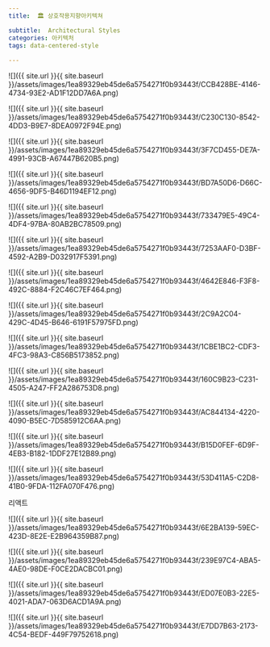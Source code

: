 ```yaml
---
title:  🏛 상호작용지향아키텍쳐

subtitle:  Architectural Styles
categories: 아키텍처 
tags: data-centered-style
 
---
```


  
  
  
![]({{ site.url }}{{ site.baseurl }}/assets/images/1ea89329eb45de6a5754271f0b93443f/CCB428BE-4146-4734-93E2-AD1F12DD7A6A.png)  
  
![]({{ site.url }}{{ site.baseurl }}/assets/images/1ea89329eb45de6a5754271f0b93443f/C230C130-8542-4DD3-B9E7-8DEA0972F94E.png)  
  
![]({{ site.url }}{{ site.baseurl }}/assets/images/1ea89329eb45de6a5754271f0b93443f/3F7CD455-DE7A-4991-93CB-A67447B620B5.png)  
  
  
![]({{ site.url }}{{ site.baseurl }}/assets/images/1ea89329eb45de6a5754271f0b93443f/BD7A50D6-D66C-4656-9DF5-B46D1194EF12.png)  
  
  
![]({{ site.url }}{{ site.baseurl }}/assets/images/1ea89329eb45de6a5754271f0b93443f/733479E5-49C4-4DF4-97BA-80AB2BC78509.png)  
  
  
![]({{ site.url }}{{ site.baseurl }}/assets/images/1ea89329eb45de6a5754271f0b93443f/7253AAF0-D3BF-4592-A2B9-D032917F5391.png)  
  
  
![]({{ site.url }}{{ site.baseurl }}/assets/images/1ea89329eb45de6a5754271f0b93443f/4642E846-F3F8-492C-8884-F2C46C7EF464.png)  
  
  
![]({{ site.url }}{{ site.baseurl }}/assets/images/1ea89329eb45de6a5754271f0b93443f/2C9A2C04-429C-4D45-B646-6191F57975FD.png)  
  
  
![]({{ site.url }}{{ site.baseurl }}/assets/images/1ea89329eb45de6a5754271f0b93443f/1CBE1BC2-CDF3-4FC3-98A3-C856B5173852.png)  
  
  
![]({{ site.url }}{{ site.baseurl }}/assets/images/1ea89329eb45de6a5754271f0b93443f/160C9B23-C231-4505-A247-FF2A286753D8.png)  
  
  
![]({{ site.url }}{{ site.baseurl }}/assets/images/1ea89329eb45de6a5754271f0b93443f/AC844134-4220-4090-B5EC-7D585912C6AA.png)  
  
  
![]({{ site.url }}{{ site.baseurl }}/assets/images/1ea89329eb45de6a5754271f0b93443f/B15D0FEF-6D9F-4EB3-B182-1DDF27E12B89.png)  
  
  
![]({{ site.url }}{{ site.baseurl }}/assets/images/1ea89329eb45de6a5754271f0b93443f/53D411A5-C2D8-41B0-9FDA-112FA070F476.png)  
  
리액트  
  
  
![]({{ site.url }}{{ site.baseurl }}/assets/images/1ea89329eb45de6a5754271f0b93443f/6E2BA139-59EC-423D-8E2E-E2B964359B87.png)  
  
  
![]({{ site.url }}{{ site.baseurl }}/assets/images/1ea89329eb45de6a5754271f0b93443f/239E97C4-ABA5-4AE0-98DE-F0CE2DACBC01.png)  
  
  
![]({{ site.url }}{{ site.baseurl }}/assets/images/1ea89329eb45de6a5754271f0b93443f/ED07E0B3-22E5-4021-ADA7-063D6ACD1A9A.png)  
  
  
![]({{ site.url }}{{ site.baseurl }}/assets/images/1ea89329eb45de6a5754271f0b93443f/E7DD7B63-2173-4C54-BEDF-449F79752618.png)  
